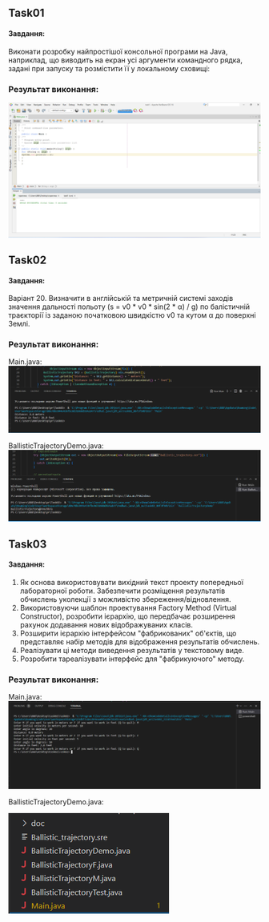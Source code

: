 ## Task01
#### Завдання:

Виконати розробку найпростішої консольної програми на Java, наприклад,
що виводить на екран усі аргументи командного рядка, задані при запуску
та розмістити її у локальному сховищі:

### Результат виконання:
![task01](Task01/task1.png)

## Task02
#### Завдання:

Варіант 20. Визначити в англійській та метричній системі заходів значення дальності
польоту (s = v0 * v0 * sin(2 * α) / g) по балістичній траєкторії із заданою
початковою швидкістю v0 та кутом α до поверхні Землі.

### Результат виконання:

Main.java:
![task02_1](Task02/task02_1.png)

BallisticTrajectoryDemo.java:
![task02_2](Task02/task01_2.png)

## Task03
#### Завдання:

1. Як основа використовувати вихідний текст проекту попередньої лабораторної роботи. Забезпечити розміщення результатів обчислень уколекції з можливістю збереження/відновлення.
2. Використовуючи шаблон проектування Factory Method (Virtual Constructor), розробити ієрархію, що передбачає розширення рахунок додавання
нових відображуваних класів.
3. Розширити ієрархію інтерфейсом "фабрикованих" об'єктів, що представляє набір методів для відображення результатів обчислень.
4. Реалізувати ці методи виведення результатів у текстовому виде.
5. Розробити тареалізувати інтерфейс для "фабрикуючого" методу.

### Результат виконання:

Main.java:
![task03_1](Task03/task03_1.png)

BallisticTrajectoryDemo.java:

![task03_2](Task03/task03_2.png)


